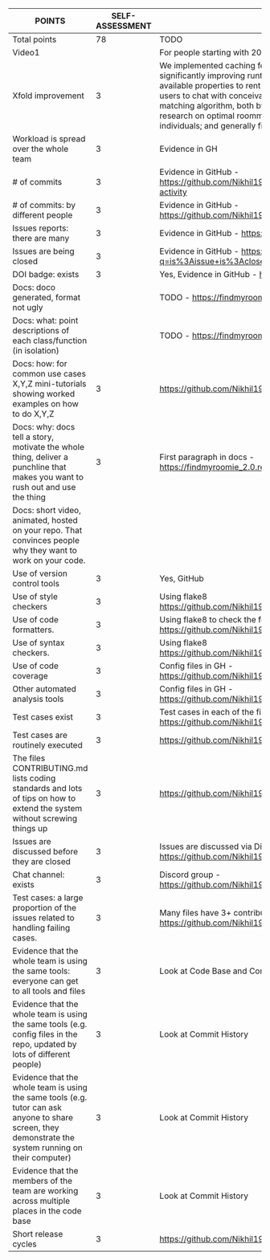 | **POINTS**                                                                                                                                              | **SELF-ASSESSMENT** | **EVIDENCE**                                                                                                                                                                                                                                                                                                                                                                                                                                                                                                                                                                            |
|---------------------------------------------------------------------------------------------------------------------------------------------------------|---------------------|-----------------------------------------------------------------------------------------------------------------------------------------------------------------------------------------------------------------------------------------------------------------------------------------------------------------------------------------------------------------------------------------------------------------------------------------------------------------------------------------------------------------------------------------------------------------------------------------|
| Total points                                                                                                                                            | 78                  | TODO                                                                                                                                                                                                                                                                                                                                                                                                                                                                                                                                                                                    |
| Video1                                                                                                                                                  |                     | For people starting with 2020 or 2021 projects, 2min video of old functionality                                                                                                                                                                                                                                                                                                                                                                                                                                                                                                         |
| Xfold improvement                                                                                                                                       | 3                   | We implemented caching for our web scraper and matching algorithm, consequently significantly improving runtime and memory; implemented a web scraper to return available properties to rent in cities throughout America; implemented a forum for users to chat with conceivably infinite conversations/comments; improved the matching algorithm, both by increasing the number of fields and basing those fields in research on optimal roommate qualities; implemented subleasing options for individuals; and generally fixed spelling and grammatical issues throughout the site. |
| Workload is spread over the whole team                                                                                                                  | 3                   | Evidence in GH                                                                                                                                                                                                                                                                                                                                                                                                                                                                                                                                                                          |
| # of commits                                                                                                                                            | 3                   | Evidence in GitHub - https://github.com/Nikhil1912/FindMyRoomie_2.0/graphs/contributors/commit-activity                                                                                                                                                                                                                                                                                                                                                                                                                                                                                 |
| # of commits: by different people                                                                                                                       | 3                   | Evidence in GitHub - https://github.com/Nikhil1912/FindMyRoomie_2.0/graphs/contributors                                                                                                                                                                                                                                                                                                                                                                                                                                                                                                 |
| Issues reports: there are many                                                                                                                          | 3                   | Evidence in GitHub - https://github.com/Nikhil1912/FindMyRoomie_2.0/issues                                                                                                                                                                                                                                                                                                                                                                                                                                                                                                              |
| Issues are being closed                                                                                                                                 | 3                   | Evidence in GitHub - https://github.com/Nikhil1912/FindMyRoomie_2.0/issues?q=is%3Aissue+is%3Aclosed                                                                                                                                                                                                                                                                                                                                                                                                                                                                                     |
| DOI badge: exists                                                                                                                                       | 3                   | Yes, Evidence in GitHub - https://zenodo.org/badge/latestdoi/563898255                                                                                                                                                                                                                                                                                                                                                                                                                                                                                                                  |
| Docs: doco generated, format not ugly                                                                                                                   |                     | TODO - https://findmyroomie_2.0.readthedocs.io/en/latest/                                                                                                                                                                                                                                                                                                                                                                                                                                                                                                                               |
| Docs: what: point descriptions of each class/function (in isolation)                                                                                    |                     | TODO - https://findmyroomie_2.0.readthedocs.io/en/latest/                                                                                                                                                                                                                                                                                                                                                                                                                                                                                                                               |
| Docs: how: for common use cases X,Y,Z mini-tutorials showing worked examples on how to do X,Y,Z                                                         | 3                   | https://github.com/Nikhil1912/FindMyRoomie_2.0/blob/main/README.md                                                                                                                                                                                                                                                                                                                                                                                                                                                                                                                      |
| Docs: why: docs tell a story, motivate the whole thing, deliver a punchline that makes you want to rush out and use the thing                           | 3                   | First paragraph in docs - https://findmyroomie_2.0.readthedocs.io/en/latest/index.html                                                                                                                                                                                                                                                                                                                                                                                                                                                                                                  |
| Docs: short video, animated, hosted on your repo. That convinces people why they want to work on your code.                                             |                     |                                                                                                                                                                                                                                                                                                                                                                                                                                                                                                                                                                                         |
| Use of version control tools                                                                                                                            | 3                   | Yes, GitHub                                                                                                                                                                                                                                                                                                                                                                                                                                                                                                                                                                             |
| Use of style checkers                                                                                                                                   | 3                   | Using flake8 https://github.com/Nikhil1912/FindMyRoomie_2.0/actions/workflows/Linting.yml                                                                                                                                                                                                                                                                                                                                                                                                                                                                                               |
| Use of code formatters.                                                                                                                                 | 3                   | Using flake8 to check the format https://github.com/Nikhil1912/FindMyRoomie_2.0/actions/workflows/Linting.yml                                                                                                                                                                                                                                                                                                                                                                                                                                                                           |
| Use of syntax checkers.                                                                                                                                 | 3                   | Using flake8 https://github.com/Nikhil1912/FindMyRoomie_2.0/actions/workflows/Linting.yml                                                                                                                                                                                                                                                                                                                                                                                                                                                                                               |
| Use of code coverage                                                                                                                                    | 3                   | Config files in GH - https://github.com/Nikhil1912/FindMyRoomie_2.0/tree/main/.github/workflows                                                                                                                                                                                                                                                                                                                                                                                                                                                                                         |
| Other automated analysis tools                                                                                                                          | 3                   | Config files in GH - https://github.com/Nikhil1912/FindMyRoomie_2.0/tree/main/.github/workflows                                                                                                                                                                                                                                                                                                                                                                                                                                                                                         |
| Test cases exist                                                                                                                                        | 3                   | Test cases in each of the files - https://github.com/Nikhil1912/FindMyRoomie_2.0/tree/main/src/tests                                                                                                                                                                                                                                                                                                                                                                                                                                                                                    |
| Test cases are routinely executed                                                                                                                       | 3                   | https://github.com/Nikhil1912/FindMyRoomie_2.0/actions/workflows/Unit_Tests.yml                                                                                                                                                                                                                                                                                                                                                                                                                                                                                                         |
| The files CONTRIBUTING.md lists coding standards and lots of tips on how to extend the system without screwing things up                                | 3                   | https://github.com/Nikhil1912/FindMyRoomie_2.0/blob/main/CONTRIBUTING.md                                                                                                                                                                                                                                                                                                                                                                                                                                                                                                                |
| Issues are discussed before they are closed                                                                                                             | 3                   | Issues are discussed via Discord - see example at https://github.com/Nikhil1912/FindMyRoomie_2.0/blob/main/docs/project1rubric.md                                                                                                                                                                                                                                                                                                                                                                                                                                                       |
| Chat channel: exists                                                                                                                                    | 3                   | Discord group - https://github.com/Nikhil1912/FindMyRoomie_2.0/blob/main/docs/groupdiscord.PNG                                                                                                                                                                                                                                                                                                                                                                                                                                                                                          |
| Test cases: a large proportion of the issues related to handling failing cases.                                                                         | 3                   | Many files have 3+ contributors; e.g. https://github.com/Nikhil1912/FindMyRoomie_2.0/blob/main/src/base/models.py                                                                                                                                                                                                                                                                                                                                                                                                                                                                       |
| Evidence that the whole team is using the same tools: everyone can get to all tools and files                                                           | 3                   | Look at Code Base and Commits                                                                                                                                                                                                                                                                                                                                                                                                                                                                                                                                                           |
| Evidence that the whole team is using the same tools (e.g. config files in the repo, updated by lots of different people)                               | 3                   | Look at Commit History                                                                                                                                                                                                                                                                                                                                                                                                                                                                                                                                                                  |
| Evidence that the whole team is using the same tools (e.g. tutor can ask anyone to share screen, they demonstrate the system running on their computer) | 3                   | Look at Commit History                                                                                                                                                                                                                                                                                                                                                                                                                                                                                                                                                                  |
| Evidence that the members of the team are working across multiple places in the code base                                                               | 3                   | Look at Commit History                                                                                                                                                                                                                                                                                                                                                                                                                                                                                                                                                                  |
| Short release cycles                                                                                                                                    | 3                   | https://github.com/Nikhil1912/FindMyRoomie_2.0/releases                                                                                                                                                                                                                                                                                                                                                                                                                                                                                                                                 |
